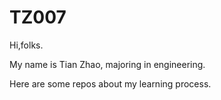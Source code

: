 # TZ007

Hi,folks.

My name is Tian Zhao, majoring in engineering.

Here are some repos about my learning process.
